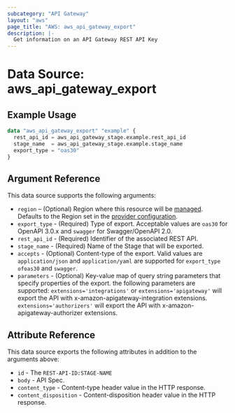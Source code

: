 ```yaml
---
subcategory: "API Gateway"
layout: "aws"
page_title: "AWS: aws_api_gateway_export"
description: |-
  Get information on an API Gateway REST API Key
---
```


# Data Source: aws_api_gateway_export

## Example Usage

```terraform
data "aws_api_gateway_export" "example" {
  rest_api_id = aws_api_gateway_stage.example.rest_api_id
  stage_name  = aws_api_gateway_stage.example.stage_name
  export_type = "oas30"
}
```

## Argument Reference

This data source supports the following arguments:

* `region` – (Optional) Region where this resource will be [managed](https://docs.aws.amazon.com/general/latest/gr/rande.html#regional-endpoints). Defaults to the Region set in the [provider configuration](https://registry.terraform.io/providers/hashicorp/aws/latest/docs#aws-configuration-reference).
* `export_type` - (Required) Type of export. Acceptable values are `oas30` for OpenAPI 3.0.x and `swagger` for Swagger/OpenAPI 2.0.
* `rest_api_id` - (Required) Identifier of the associated REST API.
* `stage_name` - (Required) Name of the Stage that will be exported.
* `accepts` - (Optional) Content-type of the export. Valid values are `application/json` and `application/yaml` are supported for `export_type` `ofoas30` and `swagger`.
* `parameters` - (Optional) Key-value map of query string parameters that specify properties of the export. the following parameters are supported: `extensions='integrations'` or `extensions='apigateway'` will export the API with x-amazon-apigateway-integration extensions. `extensions='authorizers'` will export the API with x-amazon-apigateway-authorizer extensions.

## Attribute Reference

This data source exports the following attributes in addition to the arguments above:

* `id` - The `REST-API-ID:STAGE-NAME`
* `body` - API Spec.
* `content_type` - Content-type header value in the HTTP response.
* `content_disposition` - Content-disposition header value in the HTTP response.
